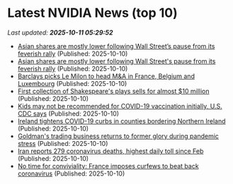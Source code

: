 # Latest NVIDIA News (top 10)
_Last updated: **2025-10-11 05:29:52**_

- [Asian shares are mostly lower following Wall Street’s pause from its feverish rally](https://financialpost.com/pmn/asian-shares-are-mostly-lower-following-wall-streets-pause-from-its-feverish-rally) (Published: 2025-10-10)
- [Asian shares are mostly lower following Wall Street's pause from its feverish rally](https://finance.yahoo.com/news/asian-shares-mostly-lower-following-052455761.html) (Published: 2025-10-10)
- [Barclays picks Le Milon to head M&A in France, Belgium and Luxembourg](https://biztoc.com/x/468b58c7e9c81cb4) (Published: 2025-10-10)
- [First collection of Shakespeare's plays sells for almost $10 million](https://biztoc.com/x/446d2480a09e64f0) (Published: 2025-10-10)
- [Kids may not be recommended for COVID-19 vaccination initially, U.S. CDC says](https://biztoc.com/x/e996f99b5346e1f7) (Published: 2025-10-10)
- [Ireland tightens COVID-19 curbs in counties bordering Northern Ireland](https://biztoc.com/x/3a573e9ebc8bbcdf) (Published: 2025-10-10)
- [Goldman's trading business returns to former glory during pandemic stress](https://biztoc.com/x/b90546769ad10447) (Published: 2025-10-10)
- [Iran reports 279 coronavirus deaths, highest daily toll since Feb](https://biztoc.com/x/4aa5c28f1c60f647) (Published: 2025-10-10)
- [No time for conviviality: France imposes curfews to beat back coronavirus](https://biztoc.com/x/7c0bdf447b995ae1) (Published: 2025-10-10)
